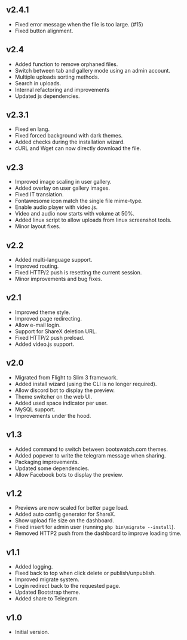 ## v2.4.1
+ Fixed error message when the file is too large. (#15)
+ Fixed button alignment.

## v2.4
+ Added function to remove orphaned files.
+ Switch between tab and gallery mode using an admin account.
+ Multiple uploads sorting methods.
+ Search in uploads.
+ Internal refactoring and improvements
+ Updated js dependencies.

## v2.3.1
+ Fixed en lang.
+ Fixed forced background with dark themes.
+ Added checks during the installation wizard.
+ cURL and Wget can now directly download the file.

## v2.3
+ Improved image scaling in user gallery.
+ Added overlay on user gallery images.
+ Fixed IT translation.
+ Fontawesome icon match the single file mime-type.
+ Enable audio player with video.js.
+ Video and audio now starts with volume at 50%.
+ Added linux script to allow uploads from linux screenshot tools.
+ Minor layout fixes.

## v2.2
+ Added multi-language support.
+ Improved routing.
+ Fixed HTTP/2 push is resetting the current session.
+ Minor improvements and bug fixes.

## v2.1
+ Improved theme style.
+ Improved page redirecting.
+ Allow e-mail login.
+ Support for ShareX deletion URL.
+ Fixed HTTP/2 push preload.
+ Added video.js support.

## v2.0
+ Migrated from Flight to Slim 3 framework.
+ Added install wizard (using the CLI is no longer required).
+ Allow discord bot to display the preview.
+ Theme switcher on the web UI.
+ Added used space indicator per user.
+ MySQL support.
+ Improvements under the hood.

## v1.3
+ Added command to switch between bootswatch.com themes.
+ Added popever to write the telegram message when sharing.
+ Packaging improvements.
+ Updated some dependencies.
+ Allow Facebook bots to display the preview.

## v1.2
+ Previews are now scaled for better page load.
+ Added auto config generator for ShareX.
+ Show upload file size on the dashboard.
+ Fixed insert for admin user (running `php bin\migrate --install`).
+ Removed HTTP2 push from the dashboard to improve loading time.

## v1.1
+ Added logging.
+ Fixed back to top when click delete or publish/unpublish.
+ Improved migrate system.
+ Login redirect back to the requested page.
+ Updated Bootstrap theme.
+ Added share to Telegram.

## v1.0
+ Initial version.
